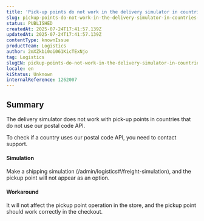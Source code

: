 ```yaml
---
title: 'Pick-up points do not work in the delivery simulator in countries that do not use our postal code API'
slug: pickup-points-do-not-work-in-the-delivery-simulator-in-countries-that-do-not-use-our-postal-code-api
status: PUBLISHED
createdAt: 2025-07-24T17:41:57.139Z
updatedAt: 2025-07-24T17:41:57.139Z
contentType: knownIssue
productTeam: Logistics
author: 2mXZkbi0oi061KicTExNjo
tag: Logistics
slugEN: pickup-points-do-not-work-in-the-delivery-simulator-in-countries-that-do-not-use-our-postal-code-api
locale: en
kiStatus: Unknown
internalReference: 1262007
---
```


## Summary



The delivery simulator does not work with pick-up points in countries that do not use our postal code API.

To check if a country uses our postal code API, you need to contact support.


#### Simulation



Make a shipping simulation (/admin/logistics#/freight-simulation), and the pickup point will not appear as an option.


#### Workaround


It will not affect the pickup point operation in the store, and the pickup point should work correctly in the checkout.


